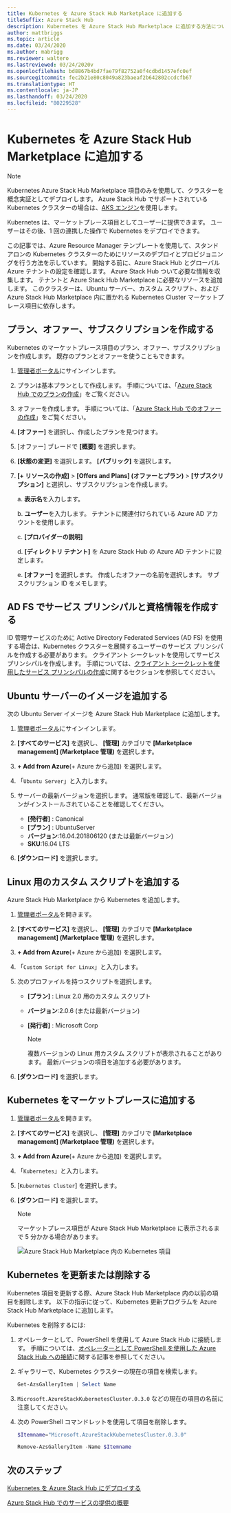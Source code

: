 ```yaml
---
title: Kubernetes を Azure Stack Hub Marketplace に追加する
titleSuffix: Azure Stack Hub
description: Kubernetes を Azure Stack Hub Marketplace に追加する方法について説明します。
author: mattbriggs
ms.topic: article
ms.date: 03/24/2020
ms.author: mabrigg
ms.reviewer: waltero
ms.lastreviewed: 03/24/2020v
ms.openlocfilehash: bd8867b4bd7fae79f82752a0f4cdbd1457efc0ef
ms.sourcegitcommit: fec2b21e80c8049a823baeaf2b642802ccdcfb67
ms.translationtype: HT
ms.contentlocale: ja-JP
ms.lasthandoff: 03/24/2020
ms.locfileid: "80229528"
---
```

# <a name="add-kubernetes-to-azure-stack-hub-marketplace"></a>Kubernetes を Azure Stack Hub Marketplace に追加する

> [!note]  
> Kubernetes Azure Stack Hub Marketplace 項目のみを使用して、クラスターを概念実証としてデプロイします。 Azure Stack Hub でサポートされている Kubernetes クラスターの場合は、[AKS エンジン](azure-stack-aks-engine.md)を使用します。

Kubernetes は、マーケットプレース項目としてユーザーに提供できます。 ユーザーはその後、1 回の連携した操作で Kubernetes をデプロイできます。

この記事では、Azure Resource Manager テンプレートを使用して、スタンドアロンの Kubernetes クラスターのためにリソースのデプロイとプロビジョニングを行う方法を示しています。 開始する前に、Azure Stack Hub とグローバル Azure テナントの設定を確認します。 Azure Stack Hub ついて必要な情報を収集します。 テナントと Azure Stack Hub Marketplace に必要なリソースを追加します。 このクラスターは、Ubuntu サーバー、カスタム スクリプト、および Azure Stack Hub Marketplace 内に置かれる Kubernetes Cluster マーケットプレース項目に依存します。

## <a name="create-a-plan-an-offer-and-a-subscription"></a>プラン、オファー、サブスクリプションを作成する

Kubernetes のマーケットプレース項目のプラン、オファー、サブスクリプションを作成します。 既存のプランとオファーを使うこともできます。

1. [管理者ポータル](https://adminportal.local.azurestack.external)にサインインします。

1. プランは基本プランとして作成します。 手順については、「[Azure Stack Hub でのプランの作成](azure-stack-create-plan.md)」をご覧ください。

1. オファーを作成します。 手順については、「[Azure Stack Hub でのオファーの作成](azure-stack-create-offer.md)」をご覧ください。

1. **[オファー]** を選択し、作成したプランを見つけます。

1. [オファー] ブレードで **[概要]** を選択します。

1. **[状態の変更]** を選択します。 **[パブリック]** を選択します。

1. **[+ リソースの作成]**  >  **[Offers and Plans] (オファーとプラン)**  >  **[サブスクリプション]** と選択し、サブスクリプションを作成します。

    a. **表示名**を入力します。

    b. **ユーザー**を入力します。 テナントに関連付けられている Azure AD アカウントを使用します。

    c. **[プロバイダーの説明]**

    d. **[ディレクトリ テナント]** を Azure Stack Hub の Azure AD テナントに設定します。 

    e. **[オファー]** を選択します。 作成したオファーの名前を選択します。 サブスクリプション ID をメモします。

## <a name="create-a-service-principal-and-credentials-in-ad-fs"></a>AD FS でサービス プリンシパルと資格情報を作成する

ID 管理サービスのために Active Directory Federated Services (AD FS) を使用する場合は、Kubernetes クラスターを展開するユーザーのサービス プリンシパルを作成する必要があります。 クライアント シークレットを使用してサービス プリンシパルを作成します。 手順については、[クライアント シークレットを使用したサービス プリンシパルの作成](azure-stack-create-service-principals.md#create-a-service-principal-that-uses-client-secret-credentials)に関するセクションを参照してください。

## <a name="add-an-ubuntu-server-image"></a>Ubuntu サーバーのイメージを追加する

次の Ubuntu Server イメージを Azure Stack Hub Marketplace に追加します。

1. [管理者ポータル](https://adminportal.local.azurestack.external)にサインインします。

1. **[すべてのサービス]** を選択し、 **[管理]** カテゴリで **[Marketplace management] (Marketplace 管理)** を選択します。

1. **+ Add from Azure**(+ Azure から追加) を選択します。

1. 「`Ubuntu Server`」と入力します。

1. サーバーの最新バージョンを選択します。 通常版を確認して、最新バージョンがインストールされていることを確認してください。
    - **[発行者]** : Canonical
    - **[プラン]** : UbuntuServer
    - **バージョン**:16.04.201806120 (または最新バージョン)
    - **SKU**:16.04 LTS

1. **[ダウンロード]** を選択します。

## <a name="add-a-custom-script-for-linux"></a>Linux 用のカスタム スクリプトを追加する

Azure Stack Hub Marketplace から Kubernetes を追加します。

1. [管理者ポータル](https://adminportal.local.azurestack.external)を開きます。

1. **[すべてのサービス]** を選択し、 **[管理]** カテゴリで **[Marketplace management] (Marketplace 管理)** を選択します。

1. **+ Add from Azure**(+ Azure から追加) を選択します。

1. 「`Custom Script for Linux`」と入力します。

1. 次のプロファイルを持つスクリプトを選択します。
   - **[プラン]** : Linux 2.0 用のカスタム スクリプト
   - **バージョン**:2.0.6 (または最新バージョン)
   - **[発行者]** : Microsoft Corp

     > [!Note]  
     > 複数バージョンの Linux 用カスタム スクリプトが表示されることがあります。 最新バージョンの項目を追加する必要があります。

1. **[ダウンロード]** を選択します。

## <a name="add-kubernetes-to-the-marketplace"></a>Kubernetes をマーケットプレースに追加する

1. [管理者ポータル](https://adminportal.local.azurestack.external)を開きます。

1. **[すべてのサービス]** を選択し、 **[管理]** カテゴリで **[Marketplace management] (Marketplace 管理)** を選択します。

1. **+ Add from Azure**(+ Azure から追加) を選択します。

1. 「`Kubernetes`」と入力します。

1. [`Kubernetes Cluster`] を選択します。

1. **[ダウンロード]** を選択します。

    > [!note]  
    > マーケットプレース項目が Azure Stack Hub Marketplace に表示されるまで 5 分かかる場合があります。

    ![Azure Stack Hub Marketplace 内の Kubernetes 項目](../user/media/azure-stack-solution-template-kubernetes-deploy/marketplaceitem.png)

## <a name="update-or-remove-the-kubernetes"></a>Kubernetes を更新または削除する

Kubernetes 項目を更新する際、Azure Stack Hub Marketplace 内の以前の項目を削除します。 以下の指示に従って、Kubernetes 更新プログラムを Azure Stack Hub Marketplace に追加します。

Kubernetes を削除するには:

1. オペレーターとして、PowerShell を使用して Azure Stack Hub に接続します。 手順については、[オペレーターとして PowerShell を使用した Azure Stack Hub への接続](azure-stack-powershell-configure-admin.md)に関する記事を参照してください。

2. ギャラリーで、Kubernetes クラスターの現在の項目を検索します。

    ```powershell  
    Get-AzsGalleryItem | Select Name
    ```
    
3. `Microsoft.AzureStackKubernetesCluster.0.3.0` などの現在の項目の名前に注意してください。

4. 次の PowerShell コマンドレットを使用して項目を削除します。

    ```powershell  
    $Itemname="Microsoft.AzureStackKubernetesCluster.0.3.0"

    Remove-AzsGalleryItem -Name $Itemname
    ```

## <a name="next-steps"></a>次のステップ

[Kubernetes を Azure Stack Hub にデプロイする](../user/azure-stack-solution-template-kubernetes-deploy.md)

[Azure Stack Hub でのサービスの提供の概要](service-plan-offer-subscription-overview.md)
